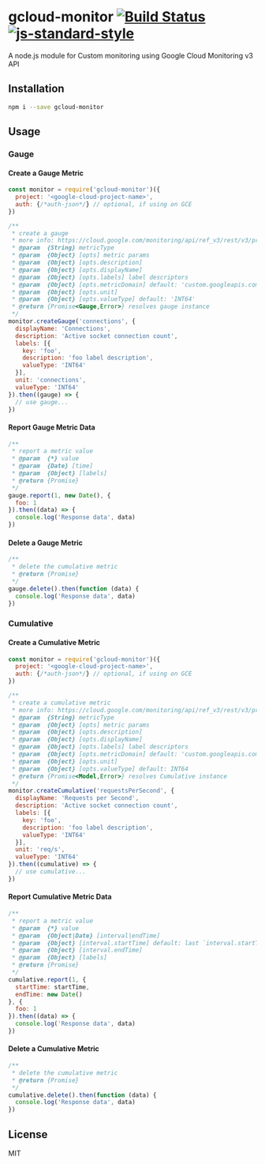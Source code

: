# gcloud-monitor [![Build Status](https://travis-ci.org/tjmehta/gcloud-monitor.svg?branch=master)](https://travis-ci.org/tjmehta/gcloud-monitor) [![js-standard-style](https://img.shields.io/badge/code%20style-standard-brightgreen.svg?style=flat)](http://standardjs.com/)
A node.js module for Custom monitoring using Google Cloud Monitoring v3 API

## Installation
```bash
npm i --save gcloud-monitor
```

## Usage

### Gauge

#### Create a Gauge Metric
```js
const monitor = require('gcloud-monitor')({
  project: '<google-cloud-project-name>',
  auth: {/*auth-json*/} // optional, if using on GCE
})

/**
 * create a gauge
 * more info: https://cloud.google.com/monitoring/api/ref_v3/rest/v3/projects.metricDescriptors#MetricDescriptor
 * @param  {String} metricType
 * @param  {Object} [opts] metric params
 * @param  {Object} [opts.description]
 * @param  {Object} [opts.displayName]
 * @param  {Object} [opts.labels] label descriptors
 * @param  {Object} [opts.metricDomain] default: 'custom.googleapis.com'
 * @param  {Object} [opts.unit]
 * @param  {Object} [opts.valueType] default: 'INT64'
 * @return {Promise<Gauge,Error>} resolves gauge instance
 */
monitor.createGauge('connections', {
  displayName: 'Connections',
  description: 'Active socket connection count',
  labels: [{
    key: 'foo',
    description: 'foo label description',
    valueType: 'INT64'
  }],
  unit: 'connections',
  valueType: 'INT64'
}).then((gauge) => {
  // use gauge...
})
```

#### Report Gauge Metric Data
```js
/**
 * report a metric value
 * @param  {*} value
 * @param  {Date} [time]
 * @param  {Object} [labels]
 * @return {Promise}
 */
gauge.report(1, new Date(), {
  foo: 1
}).then((data) => {
  console.log('Response data', data)
})
```

#### Delete a Gauge Metric
```js
/**
 * delete the cumulative metric
 * @return {Promise}
 */
gauge.delete().then(function (data) {
  console.log('Response data', data)
})
```

### Cumulative

#### Create a Cumulative Metric
```js
const monitor = require('gcloud-monitor')({
  project: '<google-cloud-project-name>',
  auth: {/*auth-json*/} // optional, if using on GCE
})

/**
 * create a cumulative metric
 * more info: https://cloud.google.com/monitoring/api/ref_v3/rest/v3/projects.metricDescriptors#MetricDescriptor
 * @param  {String} metricType
 * @param  {Object} [opts] metric params
 * @param  {Object} [opts.description]
 * @param  {Object} [opts.displayName]
 * @param  {Object} [opts.labels] label descriptors
 * @param  {Object} [opts.metricDomain] default: 'custom.googleapis.com'
 * @param  {Object} [opts.unit]
 * @param  {Object} [opts.valueType] default: INT64
 * @return {Promise<Model,Error>} resolves Cumulative instance
 */
monitor.createCumulative('requestsPerSecond', {
  displayName: 'Requests per Second',
  description: 'Active socket connection count',
  labels: [{
    key: 'foo',
    description: 'foo label description',
    valueType: 'INT64'
  }],
  unit: 'req/s',
  valueType: 'INT64'
}).then((cumulative) => {
  // use cumulative...
})
```

#### Report Cumulative Metric Data
```js
/**
 * report a metric value
 * @param  {*} value
 * @param  {Object|Date} [interval|endTime]
 * @param  {Object} [interval.startTime] default: last `interval.startTime` or `createCumulative` time
 * @param  {Object} [interval.endTime]
 * @param  {Object} [labels]
 * @return {Promise}
 */
cumulative.report(1, {
  startTime: startTime,
  endTime: new Date()
}, {
  foo: 1
}).then((data) => {
  console.log('Response data', data)
})
```

#### Delete a Cumulative Metric
```js
/**
 * delete the cumulative metric
 * @return {Promise}
 */
cumulative.delete().then(function (data) {
  console.log('Response data', data)
})
```

## License
MIT
